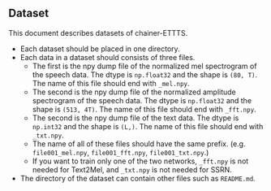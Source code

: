 ## Dataset

This document describes datasets of chainer-ETTTS.

* Each dataset should be placed in one directory.
* Each data in a dataset should consists of three files.
  * The first is the npy dump file of the normalized mel spectrogram of the speech data. The dtype is `np.float32` and the shape is `(80, T)`. The name of this file should end with `_mel.npy`.
  * The second is the npy dump file of the normalized amplitude spectrogram of the speech data. The dtype is `np.float32` and the shape is `(513, 4T)`. The name of this file should end with `_fft.npy`.
  * The second is the npy dump file of the text data. The dtype is `np.int32` and the shape is `(L,)`. The name of this file should end with `_txt.npy`.
  * The name of all of these files should have the same prefix. (e.g. `file001_mel.npy`, `file001_fft.npy`, `file001_txt.npy`.)
  * If you want to train only one of the two networks, `_fft.npy` is not needed for Text2Mel, and `_txt.npy` is not needed for SSRN.
* The directory of the dataset can contain other files such as `README.md`.
